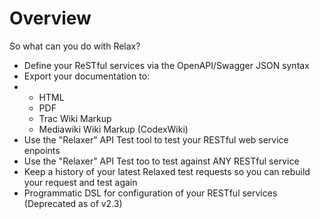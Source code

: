 # Overview

So what can you do with Relax?

* Define your ReSTful services via the OpenAPI/Swagger JSON syntax
* Export your documentation to: 
* * HTML
  * PDF
  * Trac Wiki Markup
  * Mediawiki Wiki Markup \(CodexWiki\)
* Use the "Relaxer" API Test tool to test your RESTful web service enpoints
* Use the "Relaxer" API Test too to test against ANY RESTful service
* Keep a history of your latest Relaxed test requests so you can rebuild your request and test again
* Programmatic DSL for configuration of your RESTful services \(Deprecated as of v2.3\)



